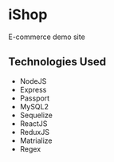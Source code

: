 # iShop

E-commerce demo site

## Technologies Used

- NodeJS
- Express
- Passport
- MySQL2
- Sequelize
- ReactJS
- ReduxJS
- Matrialize
- Regex